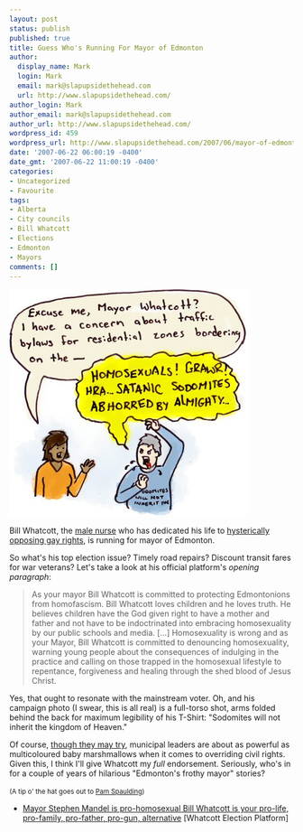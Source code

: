 ```yaml
---
layout: post
status: publish
published: true
title: Guess Who's Running For Mayor of Edmonton
author:
  display_name: Mark
  login: Mark
  email: mark@slapupsidethehead.com
  url: http://www.slapupsidethehead.com/
author_login: Mark
author_email: mark@slapupsidethehead.com
author_url: http://www.slapupsidethehead.com/
wordpress_id: 459
wordpress_url: http://www.slapupsidethehead.com/2007/06/mayor-of-edmonton/
date: '2007-06-22 06:00:19 -0400'
date_gmt: '2007-06-22 11:00:19 -0400'
categories:
- Uncategorized
- Favourite
tags:
- Alberta
- City councils
- Bill Whatcott
- Elections
- Edmonton
- Mayors
comments: []
---
```

![Mayor Whatcott](/wp-content/media/2007/06/mayor-whatcott.jpg)

Bill Whatcott, the [male nurse](http://www.slapupsidethehead.com/2006/07/anti-gay-nurse-suspended/ "He must be so charming with the patients.") who has dedicated his life to [hysterically opposing gay rights](http://www.slapupsidethehead.com/2006/11/human-rights-fine/ "And has been fined along the way, naturally"), is running for mayor of Edmonton.

So what's his top election issue? Timely road repairs? Discount transit fares for war veterans? Let's take a look at his official platform's _opening paragraph_:

> As your mayor Bill Whatcott is committed to protecting Edmontonions from homofascism. Bill Whatcott loves children and he loves truth. He believes children have the God given right to have a mother and father and not have to be indoctrinated into embracing homosexuality by our public schools and media. [...] Homosexuality is wrong and as your Mayor, Bill Whatcott is committed to denouncing homosexuality, warning young people about the consequences of indulging in the practice and calling on those trapped in the homosexual lifestyle to repentance, forgiveness and healing through the shed blood of Jesus Christ.

Yes, that ought to resonate with the mainstream voter. Oh, and his campaign photo (I swear, this is all real) is a full-torso shot, arms folded behind the back for maximum legibility of his T-Shirt: "Sodomites will not inherit the kingdom of Heaven."

Of course, [though they may try](http://www.slapupsidethehead.com/2006/10/cardston-still-at-it/ "Oh Cardston; you try so hard!"), municipal leaders are about as powerful as multicoloured baby marshmallows when it comes to overriding civil rights. Given this, I think I'll give Whatcott my _full_ endorsement. Seriously, who's in for a couple of years of hilarious "Edmonton's frothy mayor" stories?

<small>(A tip o' the hat goes out to <a href="http://www.pamshouseblend.com/showDiary.do?diaryId=2069">Pam Spaulding</a>)</small>

- [Mayor Stephen Mandel is pro-homosexual Bill Whatcott is your pro-life, pro-family, pro-father, pro-gun, alternative](http://www.mydatabus.com/public/Billwhatcott/MayorinPDF.pdf) [Whatcott Election Platform]
